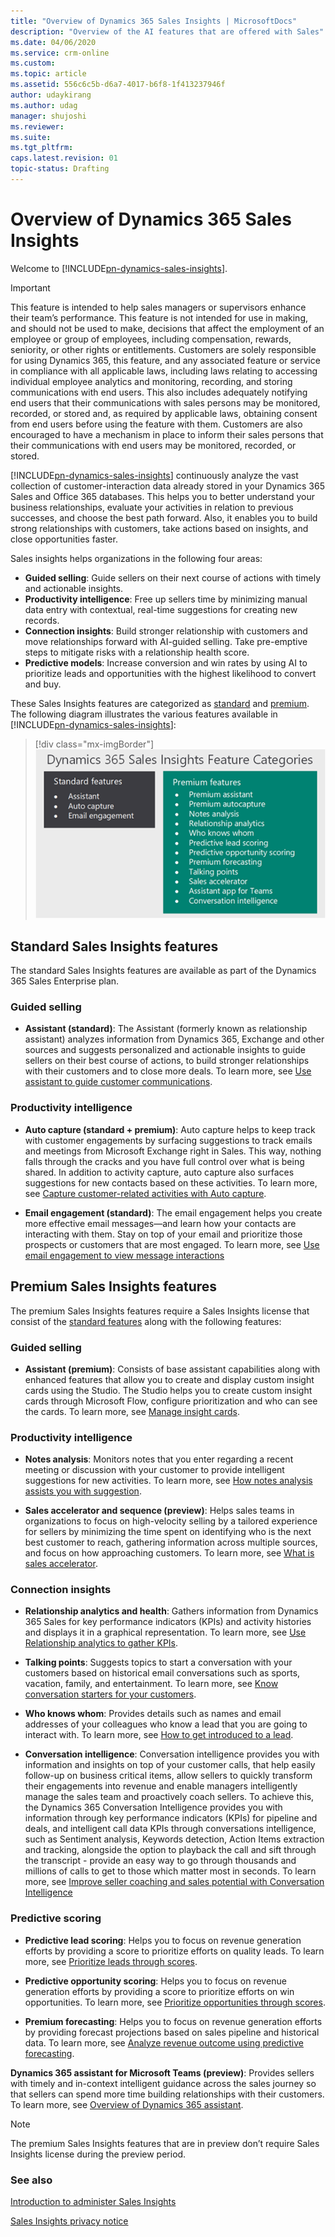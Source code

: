 ```yaml
---
title: "Overview of Dynamics 365 Sales Insights | MicrosoftDocs"
description: "Overview of the AI features that are offered with Sales"
ms.date: 04/06/2020
ms.service: crm-online
ms.custom: 
ms.topic: article
ms.assetid: 556c6c5b-d6a7-4017-b6f8-1f413237946f
author: udaykirang
ms.author: udag
manager: shujoshi
ms.reviewer: 
ms.suite: 
ms.tgt_pltfrm: 
caps.latest.revision: 01
topic-status: Drafting
---
```

# Overview of Dynamics 365 Sales Insights

Welcome to [!INCLUDE[pn-dynamics-sales-insights](../includes/pn-dynamics-sales-insights.md)].

>[!IMPORTANT]
>This feature is intended to help sales managers or supervisors enhance their team’s performance. This feature is not intended for use in making, and should not be used to make, decisions that affect the employment of an employee or group of employees, including compensation, rewards, seniority, or other rights or entitlements. Customers are solely responsible for using Dynamics 365, this feature, and any associated feature or service in compliance with all applicable laws, including laws relating to accessing individual employee analytics and monitoring, recording, and storing communications with end users. This also includes adequately notifying end users that their communications with sales persons may be monitored, recorded, or stored and, as required by applicable laws, obtaining consent from end users before using the feature with them. Customers are also encouraged to have a mechanism in place to inform their sales persons that their communications with end users may be monitored, recorded, or stored.

[!INCLUDE[pn-dynamics-sales-insights](../includes/pn-dynamics-sales-insights.md)] continuously analyze the vast collection of customer-interaction data already stored in your Dynamics 365 Sales and Office 365 databases. This helps you to better understand your business relationships, evaluate your activities in relation to previous successes, and choose the best path forward. Also, it enables you to build strong relationships with customers, take actions based on insights, and close opportunities faster.

Sales insights helps organizations in the following four areas:

-	**Guided selling**: Guide sellers on their next course of actions with timely and actionable insights.
-	**Productivity intelligence**: Free up sellers time by minimizing manual data entry with contextual, real-time suggestions for creating new records.
-	**Connection insights**: Build stronger relationship with customers and move relationships forward with AI-guided selling. Take pre-emptive steps to mitigate risks with a relationship health score.
-	**Predictive models**: Increase conversion and win rates by using AI to prioritize leads and opportunities with the highest likelihood to convert and buy.

These Sales Insights features are categorized as [standard](#standard-sales-insights-features) and [premium](#premium-sales-insights-features). The following diagram illustrates the various features available in [!INCLUDE[pn-dynamics-sales-insights](../includes/pn-dynamics-sales-insights.md)]: 

> [!div class="mx-imgBorder"]
> ![Sales Insights feature categories](media/si-features-categories.png "Sales Insights feature categories")

## Standard Sales Insights features

The standard Sales Insights features are available as part of the Dynamics 365 Sales Enterprise plan.

### Guided selling

-	**Assistant (standard)**: The Assistant (formerly known as relationship assistant) analyzes information  from Dynamics 365, Exchange and other sources and suggests personalized and actionable insights to guide sellers on their best course of actions, to build stronger relationships with their customers and to close more deals. To learn more, see [Use assistant to guide customer communications](assistant.md).

### Productivity intelligence

-	**Auto capture (standard + premium)**: Auto capture helps to keep track with customer engagements by surfacing suggestions to track emails and meetings from Microsoft Exchange right in Sales. This way, nothing falls through the cracks and you have full control over what is being shared. In addition to activity capture, auto capture also surfaces suggestions for new contacts based on these activities. To learn more, see [Capture customer-related activities with Auto capture](auto-capture.md).

-	**Email engagement (standard)**: The email engagement helps you create more effective email messages&mdash;and learn how your contacts are interacting with them. Stay on top of your email and prioritize those prospects or customers that are most engaged. To learn more, see [Use email engagement to view message interactions](email-engagement.md) 

## Premium Sales Insights features 

The premium Sales Insights features require a Sales Insights license that consist of the [standard features](#standard-sales-insights-features) along with the following features:

### Guided selling

-	**Assistant (premium)**: Consists of base assistant capabilities along with enhanced features that allow you to create and display custom insight cards using the Studio. The Studio helps you to create custom insight cards through Microsoft Flow, configure prioritization and who can see the cards. To learn more, see [Manage insight cards](manage-custom-cards-flow.md).

### Productivity intelligence

-	**Notes analysis**: Monitors notes that you enter regarding a recent meeting or discussion with your customer to provide intelligent suggestions for new activities. To learn more, see [How notes analysis assists you with suggestion](notes-analysis.md).

-	**Sales accelerator and sequence (preview)**: Helps sales teams in organizations to focus on high-velocity selling by a tailored experience for sellers by minimizing the time spent on identifying who is the next best customer to reach, gathering information across multiple sources, and focus on how approaching customers. To learn more, see [What is sales accelerator](sales-accelerator-intro.md).

### Connection insights

-	**Relationship analytics and health**: Gathers information from Dynamics 365 Sales for key performance indicators (KPIs) and activity histories and displays it in a graphical representation. To learn more, see [Use Relationship analytics to gather KPIs](relationship-analytics.md). 

-	**Talking points**: Suggests topics to start a conversation with your customers based on historical email conversations such as sports, vacation, family, and entertainment. To learn more, see [Know conversation starters for your customers](talking-points.md).

-	**Who knows whom**: Provides details such as names and email addresses of your colleagues who know a lead that you are going to interact with. To learn more, see [How to get introduced to a lead](who-knows-whom.md).

-	**Conversation intelligence**: Conversation intelligence provides you with information and insights on top of your customer calls, that help  easily follow-up on business critical items, allow sellers to quickly transform their engagements into revenue and enable managers intelligently manage the sales team and proactively coach sellers. To achieve this, the Dynamics 365 Conversation Intelligence provides you with information through key performance indicators (KPIs) for pipeline and deals, and intelligent call data KPIs through conversations intelligence, such as Sentiment analysis, Keywords detection, Action Items extraction and tracking, alongside the option to playback the call and sift through the transcript - provide an easy way to go through thousands and millions of calls to get to those which matter most in seconds. To learn more, see [Improve seller coaching and sales potential with Conversation Intelligence](dynamics365-sales-insights-app.md)

### Predictive scoring

-	**Predictive lead scoring**: Helps you to focus on revenue generation efforts by providing a score to prioritize efforts on quality leads. To learn more, see [Prioritize leads through scores](work-predictive-lead-scoring.md).

-	**Predictive opportunity scoring**: Helps you to focus on revenue generation efforts by providing a score to prioritize efforts on win opportunities. To learn more, see [Prioritize opportunities through scores](work-predictive-opportunity-scoring.md).

-	**Premium forecasting**: Helps you to focus on revenue generation efforts by providing forecast projections based on sales pipeline and historical data. To learn more, see [Analyze revenue outcome using predictive forecasting](analyze-revenue-outcome-using-predictive-forecasting.md).


**Dynamics 365 assistant for Microsoft Teams (preview)**: Provides sellers with timely and in-context intelligent guidance across the sales journey so that sellers can spend more time building relationships with their customers. To learn more, see [Overview of Dynamics 365 assistant](overview-dynamics-365-assistant-app-teams.md). 

> [!NOTE]
> The premium Sales Insights features that are in preview don’t require Sales Insights license during the preview period.

### See also

[Introduction to administer Sales Insights](../sales/intro-admin-guide-sales-insights.md)

[Sales Insights privacy notice](privacy-notice.md)
